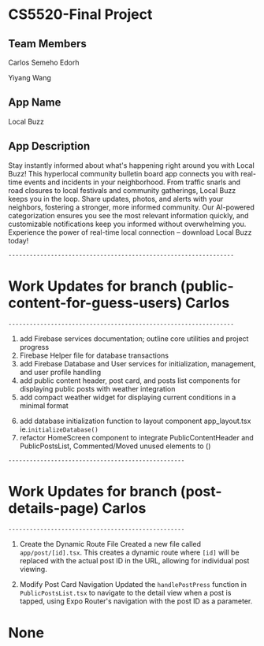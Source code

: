 # CS5520-Final Project
## Team Members 
Carlos Semeho Edorh

Yiyang Wang 
## App Name 
Local Buzz 
## App Description 
Stay instantly informed about what's happening right around you with Local Buzz! This hyperlocal community bulletin board app connects you with real-time events and incidents in your neighborhood. From traffic snarls and road closures to local festivals and community gatherings, Local Buzz keeps you in the loop. Share updates, photos, and alerts with your neighbors, fostering a stronger, more informed community. Our AI-powered categorization ensures you see the most relevant information quickly, and customizable notifications keep you informed without overwhelming you. Experience the power of real-time local connection – download Local Buzz today! 


`----------------------------------------------------------------`
# Work Updates for branch (public-content-for-guess-users) Carlos
`----------------------------------------------------------------`

1. add Firebase services documentation; outline core utilities and project progress
2. Firebase Helper file for database transactions
3. add Firebase Database and User services for initialization, management, and user profile handling
4. add public content header, post card, and posts list components for displaying public posts with weather integration
5. add compact weather widget for displaying current conditions in a minimal format

<!-- Overlapping on Team Existing Changes/Updates -->
6. add database initialization function to layout component app\_layout.tsx  ie.`initializeDatabase()`
7. refactor HomeScreen component to integrate PublicContentHeader and PublicPostsList,
   Commented/Moved unused elements to (<MyWeather />)

`--------------------------------------------------`
# Work Updates for branch (post-details-page) Carlos
`--------------------------------------------------`

1. Create the Dynamic Route File
Created a new file called `app/post/[id].tsx`. This creates a dynamic route where `[id]` will be replaced with the actual post ID in the URL, allowing for individual post viewing.

2. Modify Post Card Navigation
Updated the `handlePostPress` function in `PublicPostsList.tsx` to navigate to the detail view when a post is tapped, using Expo Router's navigation with the post ID as a parameter.

<!-- Overlapping on Team Existing Changes/Updates -->
# None

